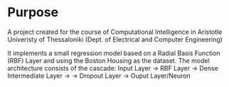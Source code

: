 # Purpose
A project created for the course of Computational Intelligence in Aristotle Univeristy of Thessaloniki 
(Dept. of Electrical and Computer Engineering)

It implements a small regression model based on a Radial Basis Function (RBF) Layer and using the Boston Housing as the dataset.
The model architecture consists of the cascade: Input Layer -> RBF Layer -> Dense Intermediate Layer ->
-> Dropout Layer -> Ouput Layer/Neuron
